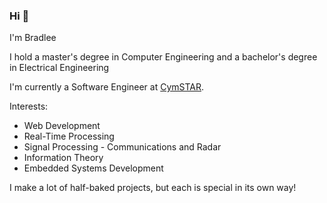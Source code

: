 ### Hi 👋

I'm Bradlee 

I hold a master's degree in Computer Engineering and a bachelor's degree in Electrical Engineering

I'm currently a Software Engineer at [CymSTAR](https://www.cymstar.com/).

Interests:

* Web Development
* Real-Time Processing
* Signal Processing - Communications and Radar
* Information Theory
* Embedded Systems Development

I make a lot of half-baked projects, but each is special in its own way!
<!--

[[TBD]]
* https://www.bradlee.fun
* https://bradleeharrison.com
-->
<!--
**bradleeharr/bradleeharr** is a ✨ _special_ ✨ repository because its `README.md` (this file) appears on your GitHub profile.

Here are some ideas to get you started:

- 🔭 I’m currently working on ...
- 🌱 I’m currently learning ...
- 👯 I’m looking to collaborate on ...
- 🤔 I’m looking for help with ...
- 💬 Ask me about ...
- 📫 How to reach me: ...
- 😄 Pronouns: ...
- ⚡ Fun fact: ...
-->
